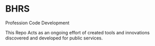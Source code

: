 # BHRS
Profession Code Development

This Repo Acts as an ongoing effort of created tools and innovations discovered and developed for public services.

